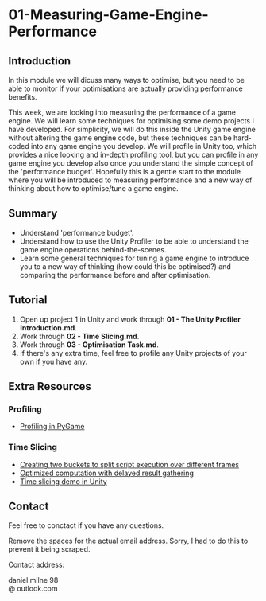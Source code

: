 # 01-Measuring-Game-Engine-Performance
## Introduction
In this module we will dicuss many ways to optimise, but you need to be able to monitor if your optimisations are actually providing performance benefits.

This week, we are looking into measuring the performance of a game engine. We will learn some techniques for optimising some demo projects I have developed. For simplicity, we will do this inside the Unity game engine without altering the game engine code, but these techniques can be hard-coded into any game engine you develop. We will profile in Unity too, which provides a nice looking and in-depth profiling tool, but you can profile in any game engine you develop also once you understand the simple concept of the 'performance budget'. Hopefully this is a gentle start to the module where you will be introduced to measuring performance and a new way of thinking about how to optimise/tune a game engine.

## Summary
- Understand 'performance budget'.
- Understand how to use the Unity Profiler to be able to understand the game engine operations behind-the-scenes.
- Learn some general techniques for tuning a game engine to introduce you to a new way of thinking (how could this be optimised?) and comparing the performance before and after optimisation.

## Tutorial
1. Open up project 1 in Unity and work through **01 - The Unity Profiler Introduction.md**.
2. Work through **02 - Time Slicing.md**.
3. Work through **03 - Optimisation Task.md**.
4. If there's any extra time, feel free to profile any Unity projects of your own if you have any.

## Extra Resources
### Profiling
- [Profiling in PyGame](https://www.pygame.org/wiki/Profiling?parent=CookBook%3Cbr%3E)

### Time Slicing
- [Creating two buckets to split script execution over different frames](https://thegamedev.guru/unity-performance/cpu-slicing-secrets/)
- [Optimized computation with delayed result gathering](https://allenchou.net/2021/05/time-slicing/)
- [Time slicing demo in Unity](https://medium.com/@arnaud.jamin/a-simple-way-to-distribute-game-updates-over-multiple-frames-ba0718dbd5cd#.o10kmuunl)

## Contact
Feel free to conctact if you have any questions.

Remove the spaces for the actual email address. Sorry, I had to do this to prevent it being scraped.

Contact address:

daniel milne 98</br>@ outlook.com

